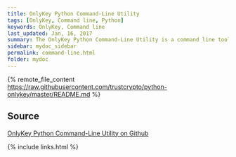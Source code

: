 ```yaml
---
title: OnlyKey Python Command-Line Utility 
tags: [OnlyKey, Command line, Python]
keywords: OnlyKey, Command line
last_updated: Jan, 16, 2017
summary: The OnlyKey Python Command-Line Utility is a command line tool targeted towards more advanced users. This can be used for configuration and testing.
sidebar: mydoc_sidebar
permalink: command-line.html
folder: mydoc
---
```


{% remote_file_content https://raw.githubusercontent.com/trustcrypto/python-onlykey/master/README.md %}

## Source

[OnlyKey Python Command-Line Utility on Github](https://github.com/trustcrypto/python-onlykey)

{% include links.html %}
